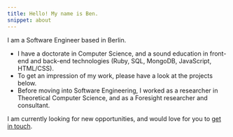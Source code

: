 ```yaml
---
title: Hello! My name is Ben.
snippet: about
---
```


I am a Software Engineer based in Berlin.

- I have a doctorate in Computer Science, and a sound education in front-end and back-end technologies (Ruby, SQL, MongoDB, JavaScript, HTML/CSS).
- To get an impression of my work, please have a look at the projects below.
- Before moving into Software Engineering, I worked as a researcher in Theoretical Computer Science, and as a Foresight researcher and consultant.

I am currently looking for new opportunities, and would love for you to [get in touch][1].

[1]:	mailto:ben@rodenhaeuser.de